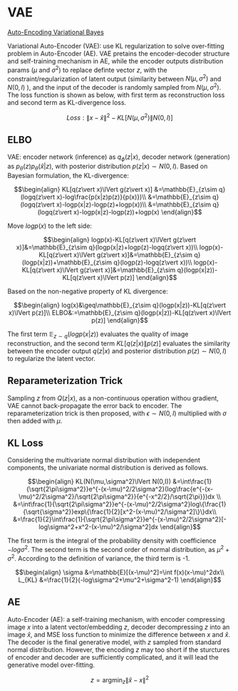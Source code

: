 # VAE
[Auto-Encoding Variational Bayes](http://web2.cs.columbia.edu/~blei/fogm/2018F/materials/KingmaWelling2013.pdf)

Variational Auto-Encoder (VAE): use KL regularization to solve over-fitting problem in Auto-Encoder (AE). VAE pretains the encoder-decoder structure and self-training mechanism in AE, while the encoder outputs distribution params ($\mu$ and $\sigma^2$) to replace definte vector $z$, with the constraint/regularization of latent output (similarity between $N(\mu, \sigma^2)$ and $N(0,I)$ ), and the input of the decoder is randomly sampled from $N(\mu, \sigma^2)$. The loss function is shown as below, with first term as reconstruction loss and second term as KL-divergence loss.  
```math
Loss: \lVert x-\hat{x}\rVert^2-KL[N(\mu,\sigma^2)\lVert N(0,I)]
```

## ELBO
VAE: encoder network (inference) as $q_\phi(z|x)$, decoder network (generation) as $p_\theta(z)p_\theta(\hat{x}|z)$, with posterior distribution $p(z|x)\sim N(0,I)$. Based on Bayesian formulation, the KL-divergence:  
```math
\begin{align}
KL[q(z\vert x)\lVert g(z\vert x)] &=\mathbb{E}_{z\sim q}(logq(z\vert x)-log\frac{p(x|z)p(z)}{p(x)})\\
&=\mathbb{E}_{z\sim q}(logq(z\vert x)-logp(x|z)-logp(z)+logp(x))\\
&=\mathbb{E}_{z\sim q}(logq(z\vert x)-logp(x|z)-logp(z))+logp(x)
\end{align}
```
Move $logp(x)$ to the left side:
```math
\begin{align}
logp(x)-KL[q(z\vert x)\lVert g(z\vert x)]&=\mathbb{E}_{z\sim q}(logp(x|z)+logp(z)-logq(z\vert x))\\
logp(x)-KL[q(z\vert x)\lVert g(z\vert x)]&=\mathbb{E}_{z\sim q}(logp(x|z))+\mathbb{E}_{z\sim q}(logp(z)-logq(z\vert x))\\
logp(x)-KL[q(z\vert x)\lVert g(z\vert x)]&=\mathbb{E}_{z\sim q}(logp(x|z))-KL[q(z\vert x)\lVert p(z)]
\end{align}
```
Based on the non-negative property of KL divergence:
```math
\begin{align}
log(x)&\geq\mathbb{E}_{z\sim q}(logp(x|z))-KL[q(z\vert x)\lVert p(z)]\\
ELBO&:=\mathbb{E}_{z\sim q}(logp(x|z))-KL[q(z\vert x)\lVert p(z)]
\end{align}
```
The first term $\mathbb{E}_{z\sim q}(logp(x|z))$ evaluates the quality of image reconstruction, and the second term $KL[q(z\vert x)\lVert p(z)]$ evaluates the similarity between the encoder output $q(z\vert x)$ and posterior distribution $p(z)\sim N(0,I)$ to regularize the latent vector.

## Reparameterization Trick
Sampling $z$ from $Q(z|x)$, as a non-continuous operation withou gradient, VAE cannot back-propagate the error back to encoder. The reparameterization trick is then proposed, with $\epsilon\sim N(0,I)$ multiplied with $\sigma$ then added with $\mu$.

## KL Loss
Considering the multivariate normal distribution with independent components, the univariate normal distribution is derived as follows.
```math
\begin{align}
KL(N(\mu,\sigma^2)\lVert N(0,I))
&=\int\frac{1}{\sqrt{2\pi\sigma^2}}e^{-(x-\mu)^2/2\sigma^2}(log\frac{e^{-(x-\mu)^2/2\sigma^2}/\sqrt{2\pi\sigma^2}}{e^{-x^2/2}/\sqrt{2\pi}})dx \\
&=\int\frac{1}{\sqrt{2\pi\sigma^2}}e^{-(x-\mu)^2/2\sigma^2}log\{\frac{1}{\sqrt{\sigma^2}}exp\{\frac{1}{2}[x^2-(x-\mu)^2/\sigma^2]\}\}dx\\
&=\frac{1}{2}\int\frac{1}{\sqrt{2\pi\sigma^2}}e^{-(x-\mu)^2/2\sigma^2}[-log\sigma^2+x^2-(x-\mu)^2/\sigma^2]dx
\end{align}
```
The first term is the integral of the probability density with coefficience $-log\sigma^2$. The second term is the second order of normal distribution, as $\mu^2+\sigma^2$. According to the definition of variance, the third term is -1.
```math
\begin{align}
\sigma &=\mathbb{E}[(x-\mu)^2]=\int f(x)(x-\mu)^2dx\\
L_{KL} &=\frac{1}{2}(-log\sigma^2+\mu^2+\sigma^2-1)
\end{align}
```

## AE
Auto-Encoder (AE): a self-training mechanism, with encoder compressing image $x$ into a latent vector/embedding $z$, decoder decompressing $z$ into an image $\hat{x}$, and MSE loss function to minimize the difference between $x$ and $\hat{x}$. The decoder is the final generative model, with $z$ sampled from standard normal distribution. However, the encoding $z$ may too short if the sturctures of encoder and decoder are sufficiently complicated, and it will lead the generative model over-fitting.
```math
z = \mathop{argmin}_z\lVert\hat{x}-x\rVert^2
```
